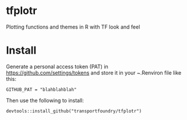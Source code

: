 # tfplotr
Plotting functions and themes in R with TF look and feel

# Install
Generate a personal access token (PAT) in https://github.com/settings/tokens and store it in your ~.Renviron file like this:

```
GITHUB_PAT = "blahblahblah"
```

Then use the following to install:
```{r}
devtools::install_github("transportfoundry/tfplotr")
```
